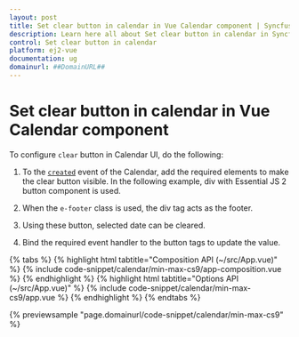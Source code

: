 ```yaml
---
layout: post
title: Set clear button in calendar in Vue Calendar component | Syncfusion
description: Learn here all about Set clear button in calendar in Syncfusion Vue Calendar component of Syncfusion Essential JS 2 and more.
control: Set clear button in calendar 
platform: ej2-vue
documentation: ug
domainurl: ##DomainURL##
---
```


# Set clear button in calendar in Vue Calendar component

To configure `clear` button in Calendar UI, do the following:

1. To the [`created`](https://ej2.syncfusion.com/vue/documentation/api/calendar/#created) event of the Calendar, add the required elements to make the clear button visible. In the following example, div with Essential JS 2 button component is used.

2. When the `e-footer` class is used, the div tag acts as the footer.

3. Using these button,  selected date can be cleared.

4. Bind the required event handler to the button tags to update the value.

{% tabs %}
{% highlight html tabtitle="Composition API (~/src/App.vue)" %}
{% include code-snippet/calendar/min-max-cs9/app-composition.vue %}
{% endhighlight %}
{% highlight html tabtitle="Options API (~/src/App.vue)" %}
{% include code-snippet/calendar/min-max-cs9/app.vue %}
{% endhighlight %}
{% endtabs %}
        
{% previewsample "page.domainurl/code-snippet/calendar/min-max-cs9" %}